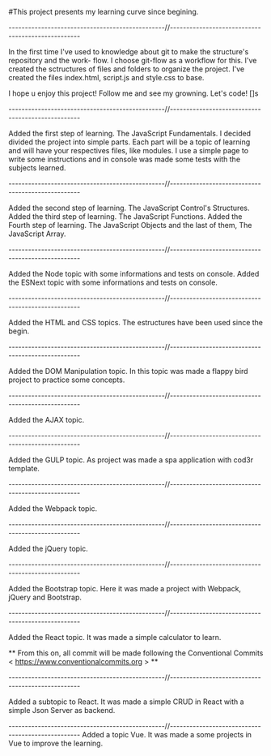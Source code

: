 #This project presents my learning curve since begining.

------------------------------------------------//--------------------------------------------------

In the first time I've used to knowledge about git to make the structure's repository and the work-
flow.
I choose git-flow as a workflow for this.
I've created the sctructures of files and folders to organize the project.
I've created the files index.html, script.js and style.css to base.

I hope u enjoy this project!
Follow me and see my growning.
Let's code! []s

------------------------------------------------//--------------------------------------------------

Added the first step of learning. The JavaScript Fundamentals.
I decided divided the project into simple parts.
Each part will be a topic of learning and will have your respectives files, like modules.
I use a simple page to write some instructions and in console was made some tests with 
the subjects learned.

------------------------------------------------//--------------------------------------------------

Added the second step of learning. The JavaScript Control's Structures.
Added the third step of learning. The JavaScript Functions.
Added the Fourth step of learning. The JavaScript Objects and the last of them, The JavaScript Array.

------------------------------------------------//--------------------------------------------------

Added the Node topic with some informations and tests on console.
Added the ESNext topic with some informations and tests on console.

------------------------------------------------//--------------------------------------------------

Added the HTML and CSS topics. The estructures have been used since the begin.

------------------------------------------------//--------------------------------------------------

Added the DOM Manipulation topic. In this topic was made a flappy bird project to practice some concepts.

------------------------------------------------//--------------------------------------------------

Added the AJAX topic. 

------------------------------------------------//--------------------------------------------------

Added the GULP topic. As project was made a spa application with cod3r template.

------------------------------------------------//--------------------------------------------------

Added the Webpack topic. 

------------------------------------------------//--------------------------------------------------

Added the jQuery topic. 

------------------------------------------------//--------------------------------------------------

Added the Bootstrap topic. Here it was made a project with Webpack, jQuery and Bootstrap.

------------------------------------------------//--------------------------------------------------

Added the React topic. It was made a simple calculator to learn.

** From this on, all commit will be made following the Conventional Commits < https://www.conventionalcommits.org > **

------------------------------------------------//--------------------------------------------------

Added a subtopic to React. It was made a simple CRUD in React with a simple Json Server as backend.

------------------------------------------------//--------------------------------------------------
Added a topic Vue. It was made a some projects in Vue to improve the learning.

